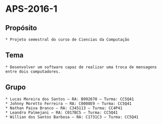# APS-2016-1

## Propósito
	* Projeto semestral do curso de Ciencias da Computação

## Tema
	* Desenvolver um software capaz de realizar uma troca de mensagens entre dois computadores.

## Grupo
	* Lucas Moreira dos Santos – RA: B992670 – Turma: CC5Q41
	* Johnny Moretto Ferreira – RA: C0008E9 – Turma: CC5Q41
	* Nathan Paiva Branco – RA: C345113 – Turma: CC4P41
	* Leandro Palmejani – RA: C017BC5 – Turma: CC5Q41
	* Willian dos Santos Barbosa – RA: C1731C3 – Turma: CC5Q41